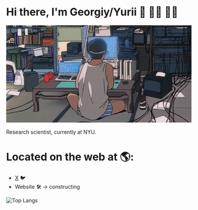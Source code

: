 # Hi there, I'm Georgiy/Yurii :wave: :man_technologist: 👨‍🚀

![alt-text](https://github.com/HeorhiiS/HeorhiiS/blob/master/coding.gif)

Research scientist, currently at NYU.

# Located on the web at :earth_americas::
 - [X](https://x.com/georgiysk) 🐦
 - Website :hammer_and_wrench:  -> constructing
 <!-- [LinkedIn](https://www.linkedin.com/in/heorhiiskovorodnikov/) :briefcase:

<!-- ![Github Stats](https://github-readme-stats.vercel.app/api?username=HeorhiiS&count_private=true&show_icons=true&include_all_commits=true&theme=tokyonight) -->
![Top Langs](https://github-readme-stats.vercel.app/api/top-langs/?username=HeorhiiS&hide=TeX&layout=compact&theme=tokyonight)

<!-- ![visitors](https://visitor-badge.glitch.me/badge?page_id=HeorhiiS.HeorhiiS) -->

<!--
**HeorhiiS/HeorhiiS** is a ✨ _special_ ✨ repository because its `README.md` (this file) appears on your GitHub profile.

Here are some ideas to get you started:

- 🔭 I’m currently working on ...
- 🌱 I’m currently learning ...
- 👯 I’m looking to collaborate on ...
- 🤔 I’m looking for help with ...
- 💬 Ask me about ...
- 📫 How to reach me: ...
- 😄 Pronouns: ...
- ⚡ Fun fact: ...
-->
